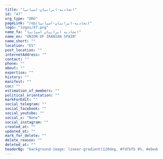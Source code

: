 ```yaml
---
title: "اتحادیه-ایرانیان-اسپانیا"
id: "47"
org_type: "ORG"
pageLink: "/op/اتحادیه-ایرانیان-اسپانیا"
logo: "logos/47.png"
name_fa: "اتحادیه ایرانیان اسپانیا"
name_en: "UNION OF IRANIAN SPAIN"
name_short: ""
location: "ES"
post_location: ""
internetAddress: ""
contact: ""
phone: ""
about: ""
expertise: ""
history: ""
manifest: ""
coc: ""
estimation_of_members: ""
political_orientation: ""
markForEdit: ""
social_telegram: ""
social_facebook: ""
social_youtube: ""
social_x: "None"
social_instagram: ""
created_at: ""
updated_at: ""
mark_for_delete: ""
delete_reason: ""
deleted_at: ""
headerBg: "background-image: linear-gradient(120deg, #fdfbfb 0%, #ebedee 100%);"
---
```


